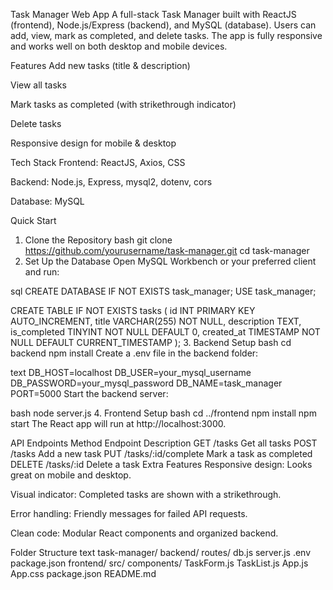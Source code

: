 Task Manager Web App
A full-stack Task Manager built with ReactJS (frontend), Node.js/Express (backend), and MySQL (database).
Users can add, view, mark as completed, and delete tasks. The app is fully responsive and works well on both desktop and mobile devices.

Features
Add new tasks (title & description)

View all tasks

Mark tasks as completed (with strikethrough indicator)

Delete tasks

Responsive design for mobile & desktop

Tech Stack
Frontend: ReactJS, Axios, CSS

Backend: Node.js, Express, mysql2, dotenv, cors

Database: MySQL

Quick Start
1. Clone the Repository
bash
git clone https://github.com/yourusername/task-manager.git
cd task-manager
2. Set Up the Database
Open MySQL Workbench or your preferred client and run:

sql
CREATE DATABASE IF NOT EXISTS task_manager;
USE task_manager;

CREATE TABLE IF NOT EXISTS tasks (
  id INT PRIMARY KEY AUTO_INCREMENT,
  title VARCHAR(255) NOT NULL,
  description TEXT,
  is_completed TINYINT NOT NULL DEFAULT 0,
  created_at TIMESTAMP NOT NULL DEFAULT CURRENT_TIMESTAMP
);
3. Backend Setup
bash
cd backend
npm install
Create a .env file in the backend folder:

text
DB_HOST=localhost
DB_USER=your_mysql_username
DB_PASSWORD=your_mysql_password
DB_NAME=task_manager
PORT=5000
Start the backend server:

bash
node server.js
4. Frontend Setup
bash
cd ../frontend
npm install
npm start
The React app will run at http://localhost:3000.

API Endpoints
Method	Endpoint	Description
GET	/tasks	Get all tasks
POST	/tasks	Add a new task
PUT	/tasks/:id/complete	Mark a task as completed
DELETE	/tasks/:id	Delete a task
Extra Features
Responsive design: Looks great on mobile and desktop.

Visual indicator: Completed tasks are shown with a strikethrough.

Error handling: Friendly messages for failed API requests.

Clean code: Modular React components and organized backend.

Folder Structure
text
task-manager/
  backend/
    routes/
    db.js
    server.js
    .env
    package.json
  frontend/
    src/
      components/
        TaskForm.js
        TaskList.js
      App.js
      App.css
    package.json
  README.md
